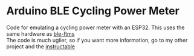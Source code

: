 # Arduino BLE Cycling Power Meter
Code for emulating a cycling power meter with an ESP32.
This uses the same hardware as <a href="https://github.com/kswiorek/ble-ftms">ble-ftms</a> <br/>
The code is much uglier, so if you want more information, go to my other project and the <a href="https://www.instructables.com/DIY-Indoor-Bike-Smart-Trainer/">instructable</a>
